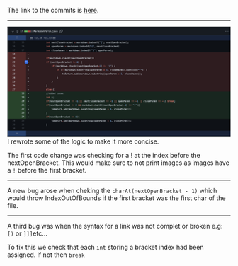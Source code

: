 The link to the commits is [here](https://github.com/niccoep/markdown-parse/commit/470feae778dfea41cb372677b6e3e39416a4fefa).
***
![Image](commits.png)
I rewrote some of the logic to make it more concise.

The first code change was checking for a ! at the index before the nextOpenBracket. This would make sure to not print images as images have a ```!``` before the first bracket.
***
A new bug arose when cheking the ```charAt(nextOpenBracket - 1)``` which would throw IndexOutOfBounds if the first bracket was the first char of the file.
***
A third bug was when the syntax for a link was not complet or broken e.g:
```[)``` or ```]]]```etc...

To fix this we check that each ```int``` storing a bracket index had been assigned. if not then ```break```